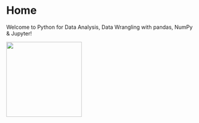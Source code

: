 # Home
Welcome to Python for Data Analysis, Data Wrangling with pandas, NumPy & Jupyter!

<img src="/img/WhitePom.png" width="200">


